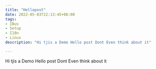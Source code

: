 ```yaml
---
title: "Hellopost"
date: 2022-05-03T22:13:45+06:00
tags:
- IBus
- Setup
- I18n
- Linux
description: "Hi tjis a Demo Hello post Dont Even think about it"

---
```


Hi tjis a Demo Hello post Dont Even think about it

